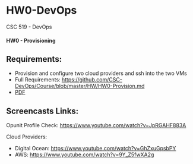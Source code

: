 # HW0-DevOps

CSC 519 - DevOps

#### HW0 - Provisioning

## Requirements:

- Provision and configure two cloud providers and ssh into the two VMs
- Full Requirements: https://github.com/CSC-DevOps/Course/blob/master/HW/HW0-Provision.md
- [PDF](HW0_requirements)

## Screencasts Links:

Opunit Profile Check: https://www.youtube.com/watch?v=JpRGAHF883A

Cloud Providers:

- Digital Ocean: https://www.youtube.com/watch?v=GhZxuGpsbPY
- AWS: https://www.youtube.com/watch?v=9Y_Z5fwXA2g

